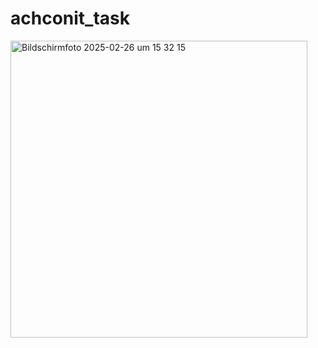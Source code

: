 # achconit_task

<img width="475" alt="Bildschirmfoto 2025-02-26 um 15 32 15" src="https://github.com/user-attachments/assets/cd374a0b-a8ed-4c21-9421-69051af57fc0" />
